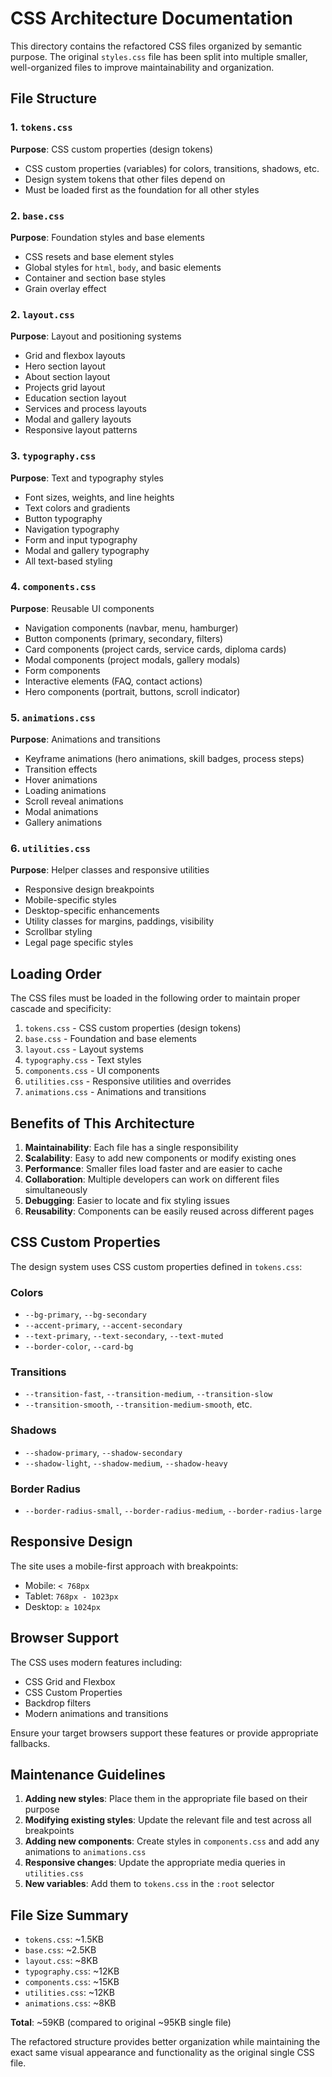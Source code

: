 # CSS Architecture Documentation

This directory contains the refactored CSS files organized by semantic purpose. The original `styles.css` file has been split into multiple smaller, well-organized files to improve maintainability and organization.

## File Structure

### 1. `tokens.css`
**Purpose**: CSS custom properties (design tokens)
- CSS custom properties (variables) for colors, transitions, shadows, etc.
- Design system tokens that other files depend on
- Must be loaded first as the foundation for all other styles

### 2. `base.css`
**Purpose**: Foundation styles and base elements
- CSS resets and base element styles
- Global styles for `html`, `body`, and basic elements
- Container and section base styles
- Grain overlay effect

### 2. `layout.css`
**Purpose**: Layout and positioning systems
- Grid and flexbox layouts
- Hero section layout
- About section layout
- Projects grid layout
- Education section layout
- Services and process layouts
- Modal and gallery layouts
- Responsive layout patterns

### 3. `typography.css`
**Purpose**: Text and typography styles
- Font sizes, weights, and line heights
- Text colors and gradients
- Button typography
- Navigation typography
- Form and input typography
- Modal and gallery typography
- All text-based styling

### 4. `components.css`
**Purpose**: Reusable UI components
- Navigation components (navbar, menu, hamburger)
- Button components (primary, secondary, filters)
- Card components (project cards, service cards, diploma cards)
- Modal components (project modals, gallery modals)
- Form components
- Interactive elements (FAQ, contact actions)
- Hero components (portrait, buttons, scroll indicator)

### 5. `animations.css`
**Purpose**: Animations and transitions
- Keyframe animations (hero animations, skill badges, process steps)
- Transition effects
- Hover animations
- Loading animations
- Scroll reveal animations
- Modal animations
- Gallery animations

### 6. `utilities.css`
**Purpose**: Helper classes and responsive utilities
- Responsive design breakpoints
- Mobile-specific styles
- Desktop-specific enhancements
- Utility classes for margins, paddings, visibility
- Scrollbar styling
- Legal page specific styles

## Loading Order

The CSS files must be loaded in the following order to maintain proper cascade and specificity:

1. `tokens.css` - CSS custom properties (design tokens)
2. `base.css` - Foundation and base elements
3. `layout.css` - Layout systems
4. `typography.css` - Text styles
5. `components.css` - UI components
6. `utilities.css` - Responsive utilities and overrides
7. `animations.css` - Animations and transitions

## Benefits of This Architecture

1. **Maintainability**: Each file has a single responsibility
2. **Scalability**: Easy to add new components or modify existing ones
3. **Performance**: Smaller files load faster and are easier to cache
4. **Collaboration**: Multiple developers can work on different files simultaneously
5. **Debugging**: Easier to locate and fix styling issues
6. **Reusability**: Components can be easily reused across different pages

## CSS Custom Properties

The design system uses CSS custom properties defined in `tokens.css`:

### Colors
- `--bg-primary`, `--bg-secondary`
- `--accent-primary`, `--accent-secondary`
- `--text-primary`, `--text-secondary`, `--text-muted`
- `--border-color`, `--card-bg`

### Transitions
- `--transition-fast`, `--transition-medium`, `--transition-slow`
- `--transition-smooth`, `--transition-medium-smooth`, etc.

### Shadows
- `--shadow-primary`, `--shadow-secondary`
- `--shadow-light`, `--shadow-medium`, `--shadow-heavy`

### Border Radius
- `--border-radius-small`, `--border-radius-medium`, `--border-radius-large`

## Responsive Design

The site uses a mobile-first approach with breakpoints:
- Mobile: `< 768px`
- Tablet: `768px - 1023px`
- Desktop: `≥ 1024px`

## Browser Support

The CSS uses modern features including:
- CSS Grid and Flexbox
- CSS Custom Properties
- Backdrop filters
- Modern animations and transitions

Ensure your target browsers support these features or provide appropriate fallbacks.

## Maintenance Guidelines

1. **Adding new styles**: Place them in the appropriate file based on their purpose
2. **Modifying existing styles**: Update the relevant file and test across all breakpoints
3. **Adding new components**: Create styles in `components.css` and add any animations to `animations.css`
4. **Responsive changes**: Update the appropriate media queries in `utilities.css`
5. **New variables**: Add them to `tokens.css` in the `:root` selector

## File Size Summary

- `tokens.css`: ~1.5KB
- `base.css`: ~2.5KB
- `layout.css`: ~8KB
- `typography.css`: ~12KB
- `components.css`: ~15KB
- `utilities.css`: ~12KB
- `animations.css`: ~8KB

**Total**: ~59KB (compared to original ~95KB single file)

The refactored structure provides better organization while maintaining the exact same visual appearance and functionality as the original single CSS file.


